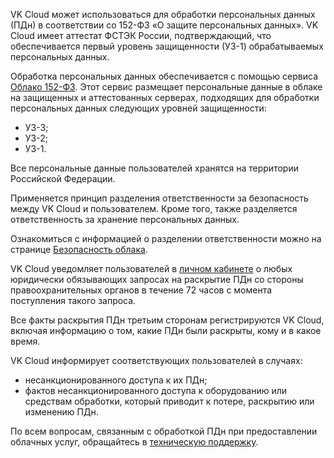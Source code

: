 VK Cloud может использоваться для обработки персональных данных (ПДн) в соответствии со 152-ФЗ «О защите персональных данных». VK Cloud имеет аттестат ФСТЭК России, подтверждающий, что обеспечивается первый уровень защищенности (УЗ-1) обрабатываемых персональных данных.

Обработка персональных данных обеспечивается с помощью сервиса [Облако 152-ФЗ](https://cloud.vk.com/solutions/152-fz/). Этот сервис размещает персональные данные в облаке на защищенных и аттестованных серверах, подходящих для обработки персональных данных следующих уровней защищенности:

- УЗ-3;
- УЗ-2;
- УЗ-1.

<warn>

Все персональные данные пользователей хранятся на территории Российской Федерации.

</warn>

Применяется принцип разделения ответственности за безопасность между VK Cloud и пользователем. Кроме того, также разделяется ответственность за хранение персональных данных.

Ознакомиться с информацией о разделении ответственности можно на странице [Безопасность облака](https://cloud.vk.com/cloud-security/).

VK Cloud уведомляет пользователей в [личном кабинете](https://msk.cloud.vk.com/app/) о любых юридически обязывающих запросах на раскрытие ПДн со стороны правоохранительных органов в течение 72 часов с момента поступления такого запроса.

Все факты раскрытия ПДн третьим сторонам регистрируются VK Cloud, включая информацию о том, какие ПДн были раскрыты, кому и в какое время.

VK Cloud информирует соответствующих пользователей в случаях:

- несанкционированного доступа к их ПДн;
- фактов несанкционированного доступа к оборудованию или средствам обработки, который приводит к потере, раскрытию или изменению ПДн.

<info>

По всем вопросам, связанным с обработкой ПДн при предоставлении облачных услуг, обращайтесь в [техническую поддержку](/ru/contacts).

</info>
